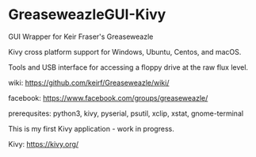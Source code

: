 # GreaseweazleGUI-Kivy

GUI Wrapper for Keir Fraser's Greaseweazle

Kivy cross platform support for Windows, Ubuntu, Centos, and macOS.
 
Tools and USB interface for accessing a floppy drive at the raw flux level.

wiki: https://github.com/keirf/Greaseweazle/wiki/

facebook: https://www.facebook.com/groups/greaseweazle/

prerequsites: python3, kivy, pyserial, psutil, xclip, xstat, gnome-terminal

This is my first Kivy application - work in progress.

Kivy: https://kivy.org/